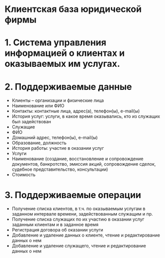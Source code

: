 # Клиентская база юридической фирмы

# 1. Система управления информацией о клиентах и оказываемых им услугах.
# 2. Поддерживаемые данные
*  Клиенты – организации и физические лица
*  Наименование или ФИО
*  Контакты: контактные лица, адрес(а), телефон(ы), e-mail(ы)
*  История услуг: услуги, в какое время оказывались, кто из служащих был задействован
*  Служащие
*  ФИО
*  Домашний адрес, телефон(ы), e-mail(ы)
*  Образование, должность
*  История работы: участие в оказании услуг 
*  Услуги
*  Наименование (создание, восстановление и сопровождение документов, банкротство, эмиссия акций, сопровождение сделок, судебное представительство, консультации)
*  Стоимость
# 3. Поддерживаемые операции
*  Получение списка клиентов, в т.ч. по оказываемым услугам в заданном интервале времени, задействованным служащим и пр.
*  Получение списка служащих по их участию в оказании услуг заданным клиентам и в заданное время
*  Регистрация договора об оказании услуги
*  Добавление и удаление данных о клиенте, чтение и редактирование данных о нем
*  Добавление и удаление служащего, чтение и редактирование данных о нем
